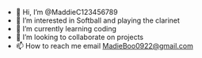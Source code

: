 - 👋 Hi, I’m @MaddieC123456789
- 👀 I’m interested in Softball and playing the clarinet
- 🌱 I’m currently learning coding
- 💞️ I’m looking to collaborate on projects
- 📫 How to reach me email MadieBoo0922@gmail.com

<!---
MaddieC123456789/MaddieC123456789 is a ✨ special ✨ repository because its `README.md` (this file) appears on your GitHub profile.
You can click the Preview link to take a look at your changes.
--->

